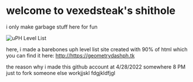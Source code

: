 welcome to vexedsteak's shithole
==
i only make garbage stuff here for fun

![uPH Level List](https://media.discordapp.net/attachments/944950635604877312/969206432408940554/Untitled207.jpg?width=427&height=240 "uPH Level List")

here, i made a barebones uph level list site created with 90% of html which you can find it here:
<http://https://geometrydashph.tk>

the reason why i made this github account at 4/28/2022 somewhere 8 PM just to fork someone else workjjskl fdgjkldfjgl
